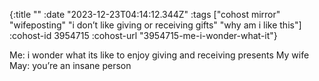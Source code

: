 {:title ""
 :date "2023-12-23T04:14:12.344Z"
 :tags ["cohost mirror" "wifeposting" "i don’t like giving or receiving gifts" "why am i like this"]
 :cohost-id 3954715
 :cohost-url "3954715-me-i-wonder-what-it"}

Me: i wonder what its like to enjoy giving and receiving presents
My wife May: you’re an insane person